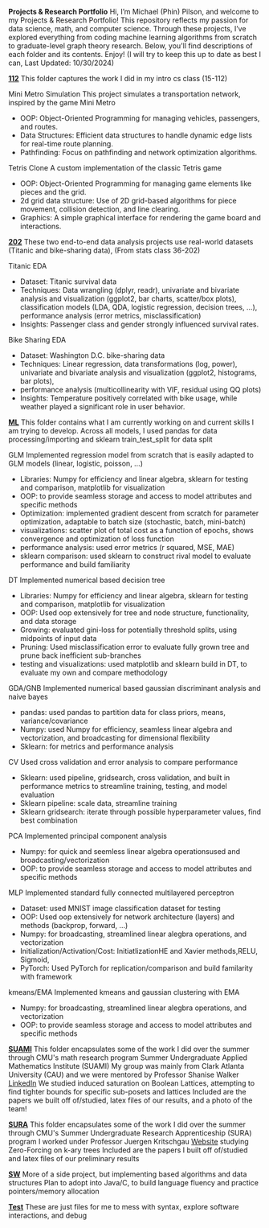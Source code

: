 **Projects & Research Portfolio**
Hi, I’m Michael (Phin) Pilson, and welcome to my Projects & Research Portfolio! This repository reflects my passion for data science, math, and computer science.
Through these projects, I’ve explored everything from coding machine learning algorithms from scratch to graduate-level graph theory research.
Below, you'll find descriptions of each folder and its contents. Enjoy! (I will try to keep this up to date as best I can, Last Updated: 10/30/2024) 

[**112**](https://github.com/mpilson/Projects-Research/tree/main/112)
This folder captures the work I did in my intro cs class (15-112)

Mini Metro Simulation
This project simulates a transportation network, inspired by the game Mini Metro
- OOP: Object-Oriented Programming for managing vehicles, passengers, and routes.
- Data Structures: Efficient data structures to handle dynamic edge lists for real-time route planning.
- Pathfinding: Focus on pathfinding and network optimization algorithms.

Tetris Clone
A custom implementation of the classic Tetris game
- OOP: Object-Oriented Programming for managing game elements like pieces and the grid.
- 2d grid data structure: Use of 2D grid-based algorithms for piece movement, collision detection, and line clearing.
- Graphics: A simple graphical interface for rendering the game board and interactions.

[**202**](https://github.com/mpilson/Projects-Research/tree/main/202)
These two end-to-end data analysis projects use real-world datasets (Titanic and bike-sharing data), (From stats class 36-202)

Titanic EDA
- Dataset: Titanic survival data
- Techniques: Data wrangling (dplyr, readr), univariate and bivariate analysis and visualization (ggplot2, bar charts, scatter/box plots),
classification models (LDA, QDA, logistic regression, decision trees, …), performance analysis (error metrics, misclassification)
- Insights: Passenger class and gender strongly influenced survival rates.
  
Bike Sharing EDA
- Dataset: Washington D.C. bike-sharing data
- Techniques: Linear regression, data transformations (log, power), univariate and bivariate analysis and visualization (ggplot2, histograms, bar plots),
- performance analysis (multicollinearity with VIF, residual using QQ plots)
- Insights: Temperature positively correlated with bike usage, while weather played a significant role in user behavior.

[**ML**](https://github.com/mpilson/Projects-Research/tree/main/ML)
This folder contains what I am currently working on and current skills I am trying to develop.
Across all models, I used pandas for data processing/importing and sklearn train_test_split for data split

GLM
Implemented regression model from scratch that is easily adapted to GLM models (linear, logistic, poisson, …)
- Libraries: Numpy for efficiency and linear algebra, sklearn for testing and comparison, matplotlib for visualization
- OOP: to provide seamless storage and access to model attributes and specific methods
- Optimization: implemented gradient descent from scratch for parameter optimization, adaptable to batch size (stochastic, batch, mini-batch)
- visualizations: scatter plot of total cost as a function of epochs, shows convergence and optimization of loss function
- performance analysis: used error metrics (r squared, MSE, MAE)
- sklearn comparison: used sklearn to construct rival model to evaluate performance and build familiarity

DT
Implemented numerical based decision tree
- Libraries: Numpy for efficiency and linear algebra, sklearn for testing and comparison, matplotlib for visualization
- OOP: Used oop extensively for tree and node structure, functionality, and data storage
- Growing: evaluated gini-loss for potentially threshold splits, using midpoints of input data
- Pruning: Used misclassification error to evaluate fully grown tree and prune back inefficient sub-branches
- testing and visualizations: used matplotlib and sklearn build in DT, to evaluate my own and compare methodology

GDA/GNB 
Implemented numerical based gaussian discriminant analysis and naive bayes
- pandas: used pandas to partition data for class priors, means, variance/covariance
- Numpy:  used Numpy for efficiency, seamless linear algebra and vectorization, and broadcasting for dimensional flexibility
- Sklearn:  for metrics and performance analysis

CV
Used cross validation and error analysis to compare performance
- Sklearn: used pipeline, gridsearch, cross validation, and built in performance metrics to streamline training, testing, and model evaluation
- Sklearn pipeline: scale data, streamline training
- Sklearn gridsearch: iterate through possible hyperparameter values, find best combination

PCA
Implemented principal component analysis
- Numpy: for quick and seemless linear algebra operationsused and broadcasting/vectorization
- OOP: to provide seamless storage and access to model attributes and specific methods

MLP
Implemented standard fully connected multilayered perceptron
- Dataset: used MNIST image classification dataset for testing
- OOP: Used oop extensively for network architecture (layers) and methods (backprop, forward, ...)
- Numpy: for broadcasting, streamlined linear alegbra operations, and vectorization
- Initialization/Activation/Cost: InitiatlizationHE and Xavier methods,RELU, Sigmoid, 
- PyTorch: Used PyTorch for replication/comparison and build familarity with framework

kmeans/EMA
Implemented kmeans and gaussian clustering with EMA
- Numpy: for broadcasting, streamlined linear alegbra operations, and vectorization
- OOP: to provide seamless storage and access to model attributes and specific methods

[**SUAMI**](https://github.com/mpilson/Projects-Research/tree/main/SUAMI)
This folder encapsulates some of the work I did over the summer through CMU's math research program Summer Undergraduate Applied Mathematics Institute (SUAMI)
My group was mainly from Clark Atlanta University (CAU) and we were mentored by Professor Shanise Walker [LinkedIn](https://www.linkedin.com/in/shanise-walker-600036b1/)
We studied induced saturation on Boolean Lattices, attempting to find tighter bounds for specific sub-posets and lattices
Included are the papers we built off of/studied, latex files of our results, and a photo of the team!

[**SURA**](https://github.com/mpilson/Projects-Research/tree/main/SURA)
This folder encapsulates some of the work I did over the summer through CMU's Summer Undergraduate Research Apprenticeship (SURA) program
I worked under Professor Juergen Kritschgau [Website](https://www.jkritschgau.com/home) studying Zero-Forcing on k-ary trees
Included are the papers I built off of/studied and latex files of our preliminary results

[**SW**](https://github.com/mpilson/Projects-Research/tree/main/SW)
More of a side project, but implementing based algorithms and data structures
Plan to adopt into Java/C, to build language fluency and practice pointers/memory allocation

[**Test**](https://github.com/mpilson/Projects-Research/tree/main/Test)
These are just files for me to mess with syntax, explore software interactions, and debug
